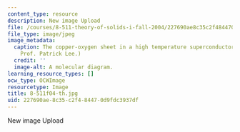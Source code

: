 ```yaml
---
content_type: resource
description: New image Upload
file: /courses/8-511-theory-of-solids-i-fall-2004/227690ae8c35c2f484470d9fdc3937df_8-511f04-th.jpg
file_type: image/jpeg
image_metadata:
  caption: The copper-oxygen sheet in a high temperature superconductor. (Image by
    Prof. Patrick Lee.)
  credit: ''
  image-alt: A molecular diagram.
learning_resource_types: []
ocw_type: OCWImage
resourcetype: Image
title: 8-511f04-th.jpg
uid: 227690ae-8c35-c2f4-8447-0d9fdc3937df
---
```

New image Upload

